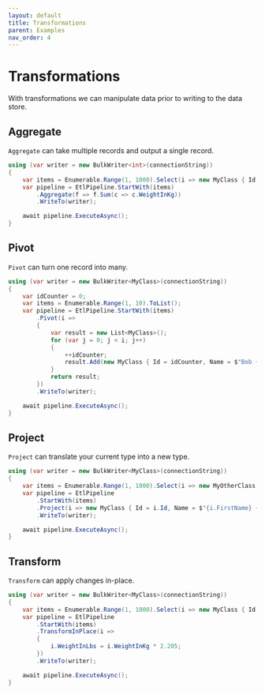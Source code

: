 ```yaml
---
layout: default
title: Transformations
parent: Examples
nav_order: 4
---
```

# Transformations

With transformations we can manipulate data prior to writing to the data store.

## Aggregate
```Aggregate``` can take multiple records and output a single record.

```csharp
using (var writer = new BulkWriter<int>(connectionString))
{
    var items = Enumerable.Range(1, 1000).Select(i => new MyClass { Id = i, Name = "Bob", WeightInKg = 82 });
    var pipeline = EtlPipeline.StartWith(items)
        .Aggregate(f => f.Sum(c => c.WeightInKg))
        .WriteTo(writer);

    await pipeline.ExecuteAsync();
}
```

## Pivot

```Pivot``` can turn one record into many.

```csharp
using (var writer = new BulkWriter<MyClass>(connectionString))
{
    var idCounter = 0;
    var items = Enumerable.Range(1, 10).ToList();
    var pipeline = EtlPipeline.StartWith(items)
        .Pivot(i =>
        {
            var result = new List<MyClass>();
            for (var j = 0; j < i; j++)
            {
                ++idCounter;
                result.Add(new MyClass { Id = idCounter, Name = $"Bob {idCounter}"});
            }
            return result;
        })
        .WriteTo(writer);

    await pipeline.ExecuteAsync();
}
```

## Project

```Project``` can translate your current type into a new type.

```csharp
using (var writer = new BulkWriter<MyClass>(connectionString))
{
    var items = Enumerable.Range(1, 1000).Select(i => new MyOtherClass { Id = i, FirstName = "Bob", LastName = $"{i}"});
    var pipeline = EtlPipeline
        .StartWith(items)
        .Project(i => new MyClass { Id = i.Id, Name = $"{i.FirstName} {i.LastName}"})
        .WriteTo(writer);

    await pipeline.ExecuteAsync();
}
```

## Transform

```Transform``` can apply changes in-place.

```csharp
using (var writer = new BulkWriter<MyClass>(connectionString))
{
    var items = Enumerable.Range(1, 1000).Select(i => new MyClass { Id = i, Name = "Bob" });
    var pipeline = EtlPipeline
        .StartWith(items)
        .TransformInPlace(i => 
        { 
            i.WeightInLbs = i.WeightInKg * 2.205;
        })
        .WriteTo(writer);

    await pipeline.ExecuteAsync();
}
```